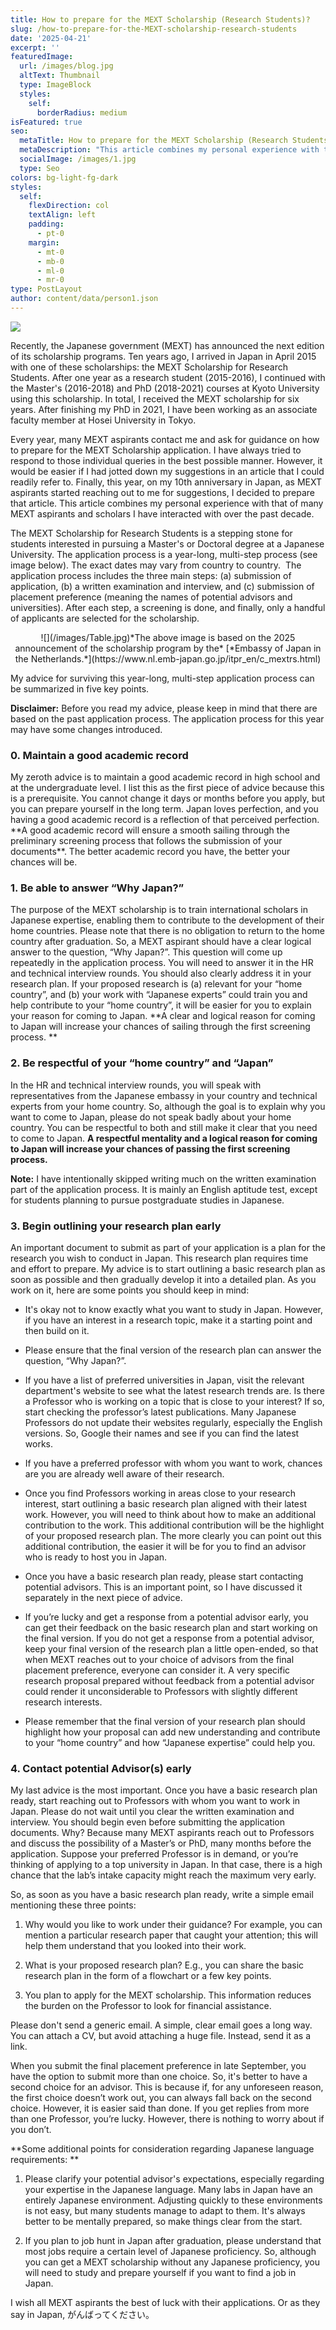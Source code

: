 ```yaml
---
title: How to prepare for the MEXT Scholarship (Research Students)?
slug: /how-to-prepare-for-the-MEXT-scholarship-research-students
date: '2025-04-21'
excerpt: ''
featuredImage:
  url: /images/blog.jpg
  altText: Thumbnail
  type: ImageBlock
  styles:
    self:
      borderRadius: medium
isFeatured: true
seo:
  metaTitle: How to prepare for the MEXT Scholarship (Research Students)?
  metaDescription: "This article combines my personal experience with that of many MEXT aspirants and scholars I have interacted with over the past decade. \_"
  socialImage: /images/1.jpg
  type: Seo
colors: bg-light-fg-dark
styles:
  self:
    flexDirection: col
    textAlign: left
    padding:
      - pt-0
    margin:
      - mt-0
      - mb-0
      - ml-0
      - mr-0
type: PostLayout
author: content/data/person1.json
---
```

![](/images/blog.jpg)

Recently, the Japanese government (MEXT) has announced the next edition of its scholarship programs. Ten years ago, I arrived in Japan in April 2015 with one of these scholarships: the MEXT Scholarship for Research Students. After one year as a research student (2015-2016), I continued with the Master's (2016-2018) and PhD (2018-2021) courses at Kyoto University using this scholarship. In total, I received the MEXT scholarship for six years. After finishing my PhD in 2021, I have been working as an associate faculty member at Hosei University in Tokyo. 

Every year, many MEXT aspirants contact me and ask for guidance on how to prepare for the MEXT Scholarship application. I have always tried to respond to those individual queries in the best possible manner. However, it would be easier if I had jotted down my suggestions in an article that I could readily refer to. Finally, this year, on my 10th anniversary in Japan, as MEXT aspirants started reaching out to me for suggestions, I decided to prepare that article. This article combines my personal experience with that of many MEXT aspirants and scholars I have interacted with over the past decade.  

The MEXT Scholarship for Research Students is a stepping stone for students interested in pursuing a Master's or Doctoral degree at a Japanese University. The application process is a year-long, multi-step process (see image below). The exact dates may vary from country to country.  The application process includes the three main steps: (a) submission of application, (b) a written examination and interview, and (c) submission of placement preference (meaning the names of potential advisors and universities). After each step, a screening is done, and finally, only a handful of applicants are selected for the scholarship.

<div style="text-align: center">![](/images/Table.jpg)*The above image is based on the 2025 announcement of the scholarship program by the* [*Embassy of Japan in the Netherlands.*](https://www.nl.emb-japan.go.jp/itpr_en/c_mextrs.html)</div>

<div style="text-align: center"></div>

My advice for surviving this year-long, multi-step application process can be summarized in five key points. 

**Disclaimer:** Before you read my advice, please keep in mind that there are based on the past application process. The application process for this year may have some changes introduced.

### 0. Maintain a good academic record

<div style="text-align: left">My zeroth advice is to maintain a good academic record in high school and at the undergraduate level. I list this as the first piece of advice because this is a prerequisite. You cannot change it days or months before you apply, but you can prepare yourself in the long term. Japan loves perfection, and you having a good academic record is a reflection of that perceived perfection. **A good academic record will ensure a smooth sailing through the preliminary screening process that follows the submission of your documents**. The better academic record you have, the better your chances will be.</div>

### 1. Be able to answer “Why Japan?”

The purpose of the MEXT scholarship is to train international scholars in Japanese expertise, enabling them to contribute to the development of their home countries. Please note that there is no obligation to return to the home country after graduation. So, a MEXT aspirant should have a clear logical answer to the question, “Why Japan?”. This question will come up repeatedly in the application process. You will need to answer it in the HR and technical interview rounds. You should also clearly address it in your research plan. If your proposed research is (a) relevant for your “home country”, and (b) your work with “Japanese experts” could train you and help contribute to your “home country”, it will be easier for you to explain your reason for coming to Japan. **A clear and logical reason for coming to Japan will increase your chances of sailing through the first screening process. **

### 2. Be respectful of your “home country” and “Japan”

In the HR and technical interview rounds, you will speak with representatives from the Japanese embassy in your country and technical experts from your home country. So, although the goal is to explain why you want to come to Japan, please do not speak badly about your home country. You can be respectful to both and still make it clear that you need to come to Japan. **A respectful mentality and a logical reason for coming to Japan will increase your chances of passing the first screening process.** 

**Note:** I have intentionally skipped writing much on the written examination part of the application process. It is mainly an English aptitude test, except for students planning to pursue postgraduate studies in Japanese.

### 3. Begin outlining your research plan early 

An important document to submit as part of your application is a plan for the research you wish to conduct in Japan. This research plan requires time and effort to prepare. My advice is to start outlining a basic research plan as soon as possible and then gradually develop it into a detailed plan. As you work on it, here are some points you should keep in mind:  

*   It's okay not to know exactly what you want to study in Japan. However, if you have an interest in a research topic, make it a starting point and then build on it. 

*   Please ensure that the final version of the research plan can answer the question, “Why Japan?”.  

*   If you have a list of preferred universities in Japan, visit the relevant department's website to see what the latest research trends are. Is there a Professor who is working on a topic that is close to your interest? If so, start checking the professor’s latest publications. Many Japanese Professors do not update their websites regularly, especially the English versions. So, Google their names and see if you can find the latest works.  

*   If you have a preferred professor with whom you want to work, chances are you are already well aware of their research.  

*   Once you find Professors working in areas close to your research interest, start outlining a basic research plan aligned with their latest work. However, you will need to think about how to make an additional contribution to the work. This additional contribution will be the highlight of your proposed research plan. The more clearly you can point out this additional contribution, the easier it will be for you to find an advisor who is ready to host you in Japan.     

*   Once you have a basic research plan ready, please start contacting potential advisors. This is an important point, so I have discussed it separately in the next piece of advice. 

*   If you’re lucky and get a response from a potential advisor early, you can get their feedback on the basic research plan and start working on the final version.
    If you do not get a response from a potential advisor, keep your final version of the research plan a little open-ended, so that when MEXT reaches out to your choice of advisors from the final placement preference, everyone can consider it. A very specific research proposal prepared without feedback from a potential advisor could render it unconsiderable to Professors with slightly different research interests. 

*   Please remember that the final version of your research plan should highlight how your proposal can add new understanding and contribute to your “home country” and how “Japanese expertise” could help you.   

### 4. Contact potential Advisor(s) early

My last advice is the most important. Once you have a basic research plan ready, start reaching out to Professors with whom you want to work in Japan. Please do not wait until you clear the written examination and interview. You should begin even before submitting the application documents. Why? Because many MEXT aspirants reach out to Professors and discuss the possibility of a Master’s or PhD, many months before the application. Suppose your preferred Professor is in demand, or you’re thinking of applying to a top university in Japan. In that case, there is a high chance that the lab’s intake capacity might reach the maximum very early. 

So, as soon as you have a basic research plan ready, write a simple email mentioning these three points: 

1.  Why would you like to work under their guidance? For example, you can mention a particular research paper that caught your attention; this will help them understand that you looked into their work. 

2.  What is your proposed research plan? E.g., you can share the basic research plan in the form of a flowchart or a few key points. 

3.  You plan to apply for the MEXT scholarship. This information reduces the burden on the Professor to look for financial assistance. 

Please don't send a generic email. A simple, clear email goes a long way. You can attach a CV, but avoid attaching a huge file. Instead, send it as a link. 

When you submit the final placement preference in late September, you have the option to submit more than one choice. So, it's better to have a second choice for an advisor. This is because if, for any unforeseen reason, the first choice doesn’t work out, you can always fall back on the second choice. However, it is easier said than done. If you get replies from more than one Professor, you’re lucky. However, there is nothing to worry about if you don’t.

**Some additional points for consideration regarding Japanese language requirements: **

1.  Please clarify your potential advisor's expectations, especially regarding your expertise in the Japanese language. Many labs in Japan have an entirely Japanese environment. Adjusting quickly to these environments is not easy, but many students manage to adapt to them. It's always better to be mentally prepared, so make things clear from the start. 

2.  If you plan to job hunt in Japan after graduation, please understand that most jobs require a certain level of Japanese proficiency. So, although you can get a MEXT scholarship without any Japanese proficiency, you will need to study and prepare yourself if you want to find a job in Japan. 

I wish all MEXT aspirants the best of luck with their applications. Or as they say in Japan, がんばってください。
